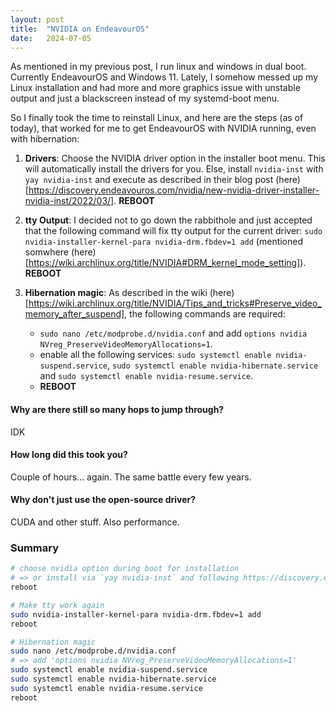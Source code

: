 ```yaml
---
layout: post
title:  "NVIDIA on EndeavourOS"
date:   2024-07-05
---
```


As mentioned in my previous post, I run linux and windows in dual boot. Currently EndeavourOS and Windows 11. Lately, I somehow messed up my Linux installation and had more and more graphics issue with unstable output and just a blackscreen instead of my systemd-boot menu.

So I finally took the time to reinstall Linux, and here are the steps (as of today), that worked for me to get EndeavourOS with NVIDIA running, even with hibernation:

1. **Drivers**: Choose the NVIDIA driver option in the installer boot menu. This will automatically install the drivers for you. Else, install `nvidia-inst` with `yay nvidia-inst` and execute as described in their blog post (here)[https://discovery.endeavouros.com/nvidia/new-nvidia-driver-installer-nvidia-inst/2022/03/]. **REBOOT**

2. **tty Output**: I decided not to go down the rabbithole and just accepted that the following command will fix tty output for the current driver: `sudo nvidia-installer-kernel-para nvidia-drm.fbdev=1 add` (mentioned somwhere (here)[https://wiki.archlinux.org/title/NVIDIA#DRM_kernel_mode_setting]). **REBOOT**

3. **Hibernation magic**: As described in the wiki (here)[https://wiki.archlinux.org/title/NVIDIA/Tips_and_tricks#Preserve_video_memory_after_suspend], the following commands are required:
    - `sudo nano /etc/modprobe.d/nvidia.conf` and add `options nvidia NVreg_PreserveVideoMemoryAllocations=1`.
    - enable all the following services: `sudo systemctl enable nvidia-suspend.service`, `sudo systemctl enable nvidia-hibernate.service` and `sudo systemctl enable nvidia-resume.service`.
    - **REBOOT**

#### Why are there still so many hops to jump through?

IDK

#### How long did this took you?

Couple of hours... again. The same battle every few years.

#### Why don't just use the open-source driver?

CUDA and other stuff. Also performance.

### Summary

```bash
# choose nvidia option during boot for installation
# => or install via `yay nvidia-inst` and following https://discovery.endeavouros.com/nvidia/new-nvidia-driver-installer-nvidia-inst/2022/03/
reboot

# Make tty work again
sudo nvidia-installer-kernel-para nvidia-drm.fbdev=1 add
reboot

# Hibernation magic
sudo nano /etc/modprobe.d/nvidia.conf
# => add 'options nvidia NVreg_PreserveVideoMemoryAllocations=1'
sudo systemctl enable nvidia-suspend.service
sudo systemctl enable nvidia-hibernate.service
sudo systemctl enable nvidia-resume.service
reboot
```